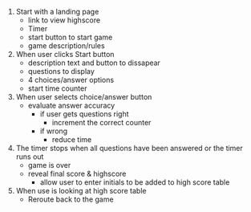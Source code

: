 1. Start with a landing page
    * link to view highscore
    * Timer
    * start button to start game
    * game description/rules
2. When user clicks Start button
    * description text and button to dissapear
    * questions to display
    * 4 choices/answer options
    * start time counter
3. When user selects choice/answer button
    * evaluate answer accuracy
        * if user gets questions right
            * increment the correct counter
        * if wrong
            * reduce time
4. The timer stops when all questions have been answered or the timer runs out
    * game is over
    * reveal final score & highscore
        * allow user to enter initials to be added to high score table
5. When use is looking at high score table
    * Reroute back to the game